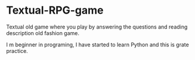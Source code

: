 # Textual-RPG-game
Textual old game where you play by answering the questions and reading description old fashion game.

I m beginner in programing, I have started to learn Python and this is grate practice.
